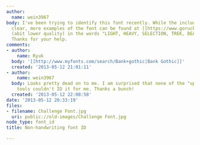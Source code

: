 ```yaml
---
author:
  name: wein3967
body: I've been trying to identify this font recently. While the included sample is
  clear, more examples of the font can be found at [[https://www.goruck.com/events]]
  (abit lower quality) in the words "LIGHT, HEAVY, SELECTION, TREK, BEACHED," etc..
  Thanks for your help.
comments:
- author:
    name: Ryuk
  body: '[[http://www.myfonts.com/search/Bank+gothic|Bank Gothic]]'
  created: '2013-05-12 21:01:11'
- author:
    name: wein3967
  body: Looks pretty dead on to me. I am surprised that none of the "upload/search"
    tools couldn't ID it for me. Thanks a bunch!
  created: '2013-05-12 22:08:58'
date: '2013-05-12 20:33:19'
files:
- filename: Challenge Font.jpg
  uri: public://old-images/Challenge Font.jpg
node_type: font_id
title: Non-handwriting font ID

---
```


